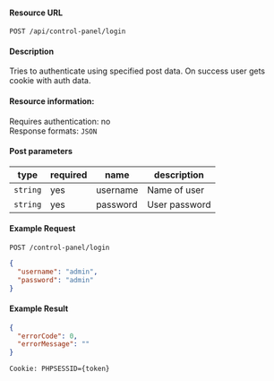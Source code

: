 #### Resource URL
`POST /api/control-panel/login`

#### Description
  Tries to authenticate using specified post data.
  On success user gets cookie with auth data.

#### Resource information:
  Requires authentication: no  
  Response formats: `JSON`

#### Post parameters
| type     | required | name                 | description
|----------|----------|----------------------|-------------
| `string` | yes      | username             | Name of user
| `string` | yes      | password             | User password


#### Example Request
`POST /control-panel/login`
```JSON
{
  "username": "admin",
  "password": "admin"
}
```

#### Example Result
```JSON
{
  "errorCode": 0,
  "errorMessage": ""
}
```
`Cookie: PHPSESSID={token}`